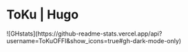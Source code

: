 <h1>ToKu | Hugo</h1>
![GHstats](https://github-readme-stats.vercel.app/api?username=ToKuOFFI&show_icons=true#gh-dark-mode-only)
